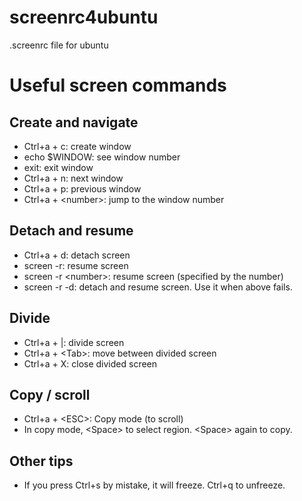 # screenrc4ubuntu
.screenrc file for ubuntu

# Useful screen commands

## Create and navigate
- Ctrl+a + c: create window
- echo $WINDOW: see window number
- exit: exit window
- Ctrl+a + n: next window
- Ctrl+a + p: previous window
- Ctrl+a + \<number\>: jump to the window number

## Detach and resume
- Ctrl+a + d: detach screen
- screen -r: resume screen
- screen -r \<number\>: resume screen (specified by the number)
- screen -r -d: detach and resume screen. Use it when above fails.

## Divide
- Ctrl+a + |: divide screen
- Ctrl+a + \<Tab\>: move between divided screen
- Ctrl+a + X: close divided screen

## Copy / scroll
- Ctrl+a + \<ESC\>: Copy mode (to scroll)
- In copy mode, \<Space\> to select region. \<Space\> again to copy.

## Other tips
- If you press Ctrl+s by mistake, it will freeze. Ctrl+q to unfreeze.
